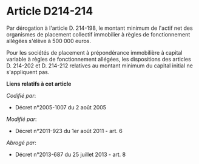 # Article D214-214

Par dérogation à l'article D. 214-198, le montant minimum de l'actif net des organismes de placement collectif immobilier à
règles de fonctionnement allégées s'élève à 500 000 euros.

Pour les sociétés de placement à prépondérance immobilière à capital variable à règles de fonctionnement allégées, les
dispositions des articles D. 214-202 et D. 214-212 relatives au montant minimum du capital initial ne s'appliquent pas.

**Liens relatifs à cet article**

_Codifié par_:

  - Décret n°2005-1007 du 2 août 2005

_Modifié par_:

  - Décret n°2011-923 du 1er août 2011 - art. 6

_Abrogé par_:

  - Décret n°2013-687 du 25 juillet 2013 - art. 8
